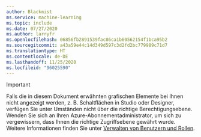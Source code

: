 ```yaml
---
author: Blackmist
ms.service: machine-learning
ms.topic: include
ms.date: 07/27/2020
ms.author: larryfr
ms.openlocfilehash: 06856fb2891539fac86ca1b60562154f1bca95b2
ms.sourcegitcommit: a43a59e44c14d349d597c3d2fd2bc779989c71d7
ms.translationtype: HT
ms.contentlocale: de-DE
ms.lasthandoff: 11/25/2020
ms.locfileid: "96025590"
---
```

> [!IMPORTANT]
> Falls die in diesem Dokument erwähnten grafischen Elemente bei Ihnen nicht angezeigt werden, z. B. Schaltflächen in Studio oder Designer, verfügen Sie unter Umständen nicht über die richtige Berechtigungsebene. Wenden Sie sich an Ihren Azure-Abonnementadministrator, um sich zu vergewissern, dass Ihnen die richtige Zugriffsebene gewährt wurde. Weitere Informationen finden Sie unter [Verwalten von Benutzern und Rollen](../articles/machine-learning/how-to-assign-roles.md).